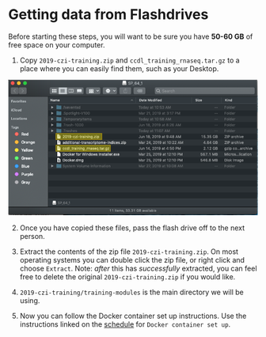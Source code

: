 # Getting data from Flashdrives

Before starting these steps, you will want to be sure you have **50-60 GB** of free
space on your computer.

1. Copy `2019-czi-training.zip` and `ccdl_training_rnaseq.tar.gz` to a place where
you can easily find them, such as your Desktop.

![flashdrive](screenshots/flashdrive_contents.png)

2. Once you have copied these files, pass the flash drive off to the next person.

3. Extract the contents of the zip file `2019-czi-training.zip`. On most operating
systems you can double click the zip file, or right click and choose `Extract`.
Note: *after* this has *successfully* extracted, you can feel free to
delete the original `2019-czi-training.zip` if you would like.

4. `2019-czi-training/training-modules` is the main directory we will be using.

5. Now you can follow the Docker container set up instructions.
Use the instructions linked on the [schedule](schedule.md) for `Docker container set up`.
